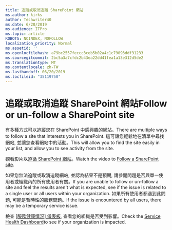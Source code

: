 ```yaml
---
title: 追蹤或取消追蹤 SharePoint 網站
ms.author: kirks
author: Techwriter40
ms.date: 6/20/2019
ms.audience: ITPro
ms.topic: article
ROBOTS: NOINDEX, NOFOLLOW
localization_priority: Normal
ms.assetid: ''
ms.openlocfilehash: a79bc2557feccc3ceb5b02a4c1c79093ddf31233
ms.sourcegitcommit: 2bc5a3a7cfdc2b43ea22dd41fea1a13e312d5de2
ms.translationtype: MT
ms.contentlocale: zh-TW
ms.lasthandoff: 06/20/2019
ms.locfileid: "35119750"
---
```

# <a name="follow-or-un-follow-a-sharepoint-site"></a><span data-ttu-id="754b2-102">追蹤或取消追蹤 SharePoint 網站</span><span class="sxs-lookup"><span data-stu-id="754b2-102">Follow or un-follow a SharePoint site</span></span>

<span data-ttu-id="754b2-103">有多種方式可以追蹤您在 SharePoint 中感興趣的網站。</span><span class="sxs-lookup"><span data-stu-id="754b2-103">There are multiple ways to follow a site that interests you in SharePoint.</span></span> <span data-ttu-id="754b2-104">這可讓您輕鬆地在清單中尋找網站, 並讓您查看網站中的活動。</span><span class="sxs-lookup"><span data-stu-id="754b2-104">This will allow you to find the site easily in your list, and allow you to see activity from the site.</span></span> 

<span data-ttu-id="754b2-105">觀看影片以[遵循 SharePoint 網站](https://support.office.com/en-us/article/Video-Follow-a-SharePoint-site-33DB6FA5-9528-45D7-BCC7-F9C1FAAACAE0)。</span><span class="sxs-lookup"><span data-stu-id="754b2-105">Watch the video to [Follow a SharePoint site](https://support.office.com/en-us/article/Video-Follow-a-SharePoint-site-33DB6FA5-9528-45D7-BCC7-F9C1FAAACAE0).</span></span> 

<span data-ttu-id="754b2-106">如果您無法追蹤或取消追蹤網站, 並認為結果不是預期, 請參閱問題是否與單一使用者或組織內的所有使用者有關。</span><span class="sxs-lookup"><span data-stu-id="754b2-106">If you are unable to follow or un-follow a site and feel the results aren't what is expected, see if the issue is related to a single user or all users within your organization.</span></span> <span data-ttu-id="754b2-107">如果所有使用者都遇到此問題, 可能是暫時性的服務問題。</span><span class="sxs-lookup"><span data-stu-id="754b2-107">If the issue is encountered by all users, there may be a temporary service issue.</span></span> 

<span data-ttu-id="754b2-108">檢查 [[服務健康情況] 儀表板](https://admin.microsoft.com/AdminPortal/Home#/servicehealth), 查看您的組織是否受到影響。</span><span class="sxs-lookup"><span data-stu-id="754b2-108">Check the [Service Health Dashboard](https://admin.microsoft.com/AdminPortal/Home#/servicehealth)to see if your organization is impacted.</span></span>
